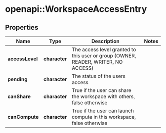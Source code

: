 # openapi::WorkspaceAccessEntry


## Properties
Name | Type | Description | Notes
------------ | ------------- | ------------- | -------------
**accessLevel** | **character** | The access level granted to this user or group (OWNER, READER, WRITER, NO ACCESS) | 
**pending** | **character** | The status of the users access | 
**canShare** | **character** | True if the user can share the workspace with others, false otherwise | 
**canCompute** | **character** | True if the user can launch compute in this workspace, false otherwise | 


